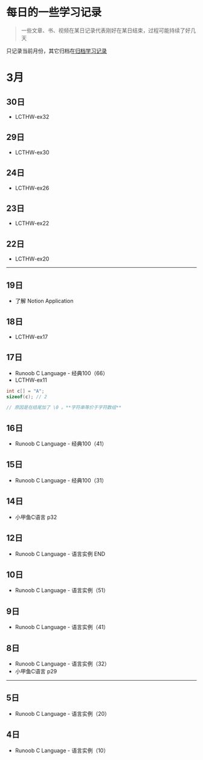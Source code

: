# 每日的一些学习记录

> 一些文章、书、视频在某日记录代表刚好在某日结束，过程可能持续了好几天

只记录当前月份，其它归档在[归档学习记录](./daily/)

# 3月

## 30日

- LCTHW-ex32

## 29日

- LCTHW-ex30

## 24日

- LCTHW-ex26

## 23日

- LCTHW-ex22

## 22日

- LCTHW-ex20

---

## 19日

- 了解 Notion Application

## 18日

- LCTHW-ex17

## 17日

- Runoob C Language - 经典100（66）
- LCTHW-ex11
```C
int c[] = "A";
sizeof(c); // 2

// 原因是在结尾加了 \0 。**字符串等价于字符数组**
```

## 16日

- Runoob C Language - 经典100（41）

## 15日

- Runoob C Language - 经典100（31）

## 14日

- 小甲鱼C语言 p32

## 12日

- Runoob C Language - 语言实例 END

## 10日

- Runoob C Language - 语言实例（51）

## 9日

- Runoob C Language - 语言实例（41）

## 8日

- Runoob C Language - 语言实例（32）
- 小甲鱼C语言 p29

--- 

## 5日

- Runoob C Language - 语言实例（20）

## 4日

- Runoob C Language - 语言实例（10）

